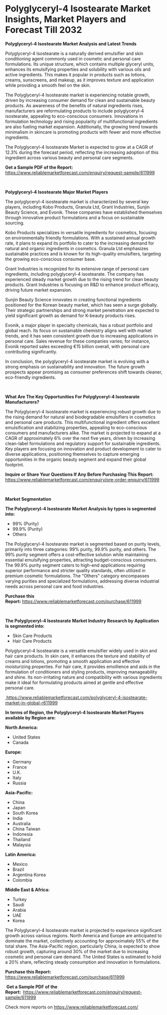 <p><h1>Polyglyceryl-4 Isostearate Market Insights, Market Players and Forecast Till 2032</h1></p><p><strong>Polyglyceryl-4 Isostearate Market Analysis and Latest Trends</strong></p>
<p><p>Polyglyceryl-4 Isostearate is a naturally derived emulsifier and skin conditioning agent commonly used in cosmetic and personal care formulations. Its unique structure, which contains multiple glyceryl units, enhances its emulsifying properties and solubility with various oils and active ingredients. This makes it popular in products such as lotions, creams, sunscreens, and makeup, as it improves texture and application while providing a smooth feel on the skin.</p><p>The Polyglyceryl-4 Isostearate market is experiencing notable growth, driven by increasing consumer demand for clean and sustainable beauty products. As awareness of the benefits of natural ingredients rises, manufacturers are reformulating products to include polyglyceryl-4 isostearate, appealing to eco-conscious consumers. Innovations in formulation technology and rising popularity of multifunctional ingredients are also fueling market expansion. Additionally, the growing trend towards minimalism in skincare is promoting products with fewer and more effective ingredients.</p><p>The Polyglyceryl-4 Isostearate Market is expected to grow at a CAGR of 12.3% during the forecast period, reflecting the increasing adoption of this ingredient across various beauty and personal care segments.</p></p>
<p><strong>Get a Sample PDF of the Report:&nbsp;</strong> <a href="https://www.reliablemarketforecast.com/enquiry/request-sample/611999?utm_campaign=3174&utm_medium=2&utm_source=Github&utm_content=ia&utm_term=23032025&utm_id=polyglyceryl-4-isostearate">https://www.reliablemarketforecast.com/enquiry/request-sample/611999</a></p>
<p>&nbsp;</p>
<p><strong>Polyglyceryl-4 Isostearate Major Market Players</strong></p>
<p><p>The polyglyceryl-4 isostearate market is characterized by several key players, including Kobo Products, Granula Ltd, Grant Industries, Sunjin Beauty Science, and Evonik. These companies have established themselves through innovative product formulations and a focus on sustainable sourcing.</p><p>Kobo Products specializes in versatile ingredients for cosmetics, focusing on environmentally friendly formulations. With a sustained annual growth rate, it plans to expand its portfolio to cater to the increasing demand for natural and organic ingredients in cosmetics. Granula Ltd emphasizes sustainable practices and is known for its high-quality emulsifiers, targeting the growing eco-conscious consumer base.</p><p>Grant Industries is recognized for its extensive range of personal care ingredients, including polyglyceryl-4 isostearate. The company has experienced steady market growth due to the rising trend for clean beauty products. Grant Industries is focusing on R&D to enhance product efficacy, driving future market expansion.</p><p>Sunjin Beauty Science innovates in creating functional ingredients positioned for the Korean beauty market, which has seen a surge globally. Their strategic partnerships and strong market penetration are expected to yield significant growth as demand for K-beauty products rises.</p><p>Evonik, a major player in specialty chemicals, has a robust portfolio and global reach. Its focus on sustainable chemistry aligns well with market trends, and it has seen consistent growth due to increasing applications in personal care. Sales revenue for these companies varies; for instance, Evonik reported sales exceeding €15 billion overall, with personal care contributing significantly.</p><p>In conclusion, the polyglyceryl-4 isostearate market is evolving with a strong emphasis on sustainability and innovation. The future growth prospects appear promising as consumer preferences shift towards cleaner, eco-friendly ingredients.</p></p>
<p>&nbsp;</p>
<p><strong>What Are The Key Opportunities For Polyglyceryl-4 Isostearate Manufacturers?</strong></p>
<p><p>The Polyglyceryl-4 Isostearate market is experiencing robust growth due to the rising demand for natural and biodegradable emulsifiers in cosmetics and personal care products. This multifunctional ingredient offers excellent emulsification and stabilizing properties, appealing to eco-conscious consumers and manufacturers alike. The market is projected to expand at a CAGR of approximately 6% over the next five years, driven by increasing clean-label formulations and regulatory support for sustainable ingredients. Key players are focusing on innovation and product development to cater to diverse applications, positioning themselves to capture emerging opportunities in the organic beauty segment and expand their global footprint.</p></p>
<p><strong>Inquire or Share Your Questions If Any Before Purchasing This Report:</strong> <a href="https://www.reliablemarketforecast.com/enquiry/pre-order-enquiry/611999?utm_campaign=3174&utm_medium=2&utm_source=Github&utm_content=ia&utm_term=23032025&utm_id=polyglyceryl-4-isostearate">https://www.reliablemarketforecast.com/enquiry/pre-order-enquiry/611999</a></p>
<p>&nbsp;</p>
<p><strong>Market Segmentation</strong></p>
<p><strong>The Polyglyceryl-4 Isostearate Market Analysis by types is segmented into:</strong></p>
<p><ul><li>99% (Purity)</li><li>99.9% (Purity)</li><li>Others</li></ul></p>
<p><p>The Polyglyceryl-4 Isostearate market is segmented based on purity levels, primarily into three categories: 99% purity, 99.9% purity, and others. The 99% purity segment offers a cost-effective solution while maintaining essential emulsifying properties, attracting budget-conscious consumers. The 99.9% purity segment caters to high-end applications requiring superior performance and stricter quality standards, often utilized in premium cosmetic formulations. The "Others" category encompasses varying purities and specialized formulations, addressing diverse industrial needs across personal care and food industries.</p></p>
<p><strong>Purchase this Report:&nbsp;</strong><a href="https://www.reliablemarketforecast.com/purchase/611999?utm_campaign=3174&utm_medium=2&utm_source=Github&utm_content=ia&utm_term=23032025&utm_id=polyglyceryl-4-isostearate">https://www.reliablemarketforecast.com/purchase/611999</a></p>
<p>&nbsp;</p>
<p><strong>The Polyglyceryl-4 Isostearate Market Industry Research by Application is segmented into:</strong></p>
<p><ul><li>Skin Care Products</li><li>Hair Care Products</li></ul></p>
<p><p>Polyglyceryl-4 Isostearate is a versatile emulsifier widely used in skin and hair care products. In skin care, it enhances the texture and stability of creams and lotions, promoting a smooth application and effective moisturizing properties. For hair care, it provides emollience and aids in the formulation of conditioners and styling products, improving manageability and shine. Its non-irritating nature and compatibility with various ingredients make it ideal for formulating products aimed at gentle and effective personal care.</p></p>
<p><a href="https://www.reliablemarketforecast.com/polyglyceryl-4-isostearate-market-in-global-r611999?utm_campaign=3174&utm_medium=2&utm_source=Github&utm_content=ia&utm_term=23032025&utm_id=polyglyceryl-4-isostearate">&nbsp;https://www.reliablemarketforecast.com/polyglyceryl-4-isostearate-market-in-global-r611999</a></p>
<p><strong>In terms of Region, the Polyglyceryl-4 Isostearate Market Players available by Region are:</strong></p>
<p>
    <p> <strong> North America: </strong>
        <ul>
            <li>United States</li>
            <li>Canada</li>
        </ul>
        </p> 
    <p> <strong> Europe: </strong>
        <ul>
            <li>Germany</li>
            <li>France</li>
            <li>U.K.</li>
            <li>Italy</li>
            <li>Russia</li>
        </ul>
        </p> 
    <p> <strong> Asia-Pacific: </strong>
        <ul>
            <li>China</li>
            <li>Japan</li>
            <li>South Korea</li>
            <li>India</li>
            <li>Australia</li>
            <li>China Taiwan</li>
            <li>Indonesia</li>
            <li>Thailand</li>
            <li>Malaysia</li>
        </ul>
        </p> 
    <p> <strong> Latin America: </strong>
        <ul>
            <li>Mexico</li>
            <li>Brazil</li>
            <li>Argentina Korea</li>
            <li>Colombia</li>
        </ul>
        </p> 
    <p> <strong> Middle East & Africa: </strong>
        <ul>
            <li>Turkey</li>
            <li>Saudi</li>
            <li>Arabia</li>
            <li>UAE</li>
            <li>Korea</li>
        </ul>
    </p>
    </p>
<p><p>The Polyglyceryl-4 Isostearate market is projected to experience significant growth across various regions. North America and Europe are anticipated to dominate the market, collectively accounting for approximately 55% of the total share. The Asia-Pacific region, particularly China, is expected to show robust growth, capturing around 30% of the market due to increasing cosmetic and personal care demand. The United States is estimated to hold a 20% share, reflecting steady consumption and innovation in formulations.</p></p>
<p><strong>Purchase this Report: </strong><a href="https://www.reliablemarketforecast.com/purchase/611999?utm_campaign=3174&utm_medium=2&utm_source=Github&utm_content=ia&utm_term=23032025&utm_id=polyglyceryl-4-isostearate">https://www.reliablemarketforecast.com/purchase/611999</a></p>
<p>&nbsp;<strong>Get a Sample PDF of the Report:&nbsp;&nbsp;</strong><a href="https://www.reliablemarketforecast.com/enquiry/request-sample/611999?utm_campaign=3174&utm_medium=2&utm_source=Github&utm_content=ia&utm_term=23032025&utm_id=polyglyceryl-4-isostearate">https://www.reliablemarketforecast.com/enquiry/request-sample/611999</a></p>
<p><strong></strong></p>
<p>Check more reports on <a href="https://www.reliablemarketforecast.com/?utm_campaign=3174&utm_medium=2&utm_source=Github&utm_content=ia&utm_term=23032025&utm_id=polyglyceryl-4-isostearate">https://www.reliablemarketforecast.com/</a></p>